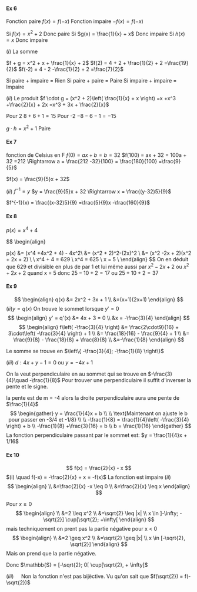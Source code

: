 #### Ex 6

Fonction paire $f(x) = f(-x)$
Fonction impaire $-f(x) = f(-x)$

Si $f(x) = x^2+2$ Donc paire
Si $g(x) = \frac{1}{x} + x$ Donc impaire
Si $h(x) = x$ Donc impaire




$(i)$ La somme

$f + g = x^2 + x + \frac{1}{x} + 2$
$f(2) = 4 + 2 + \frac{1}{2} + 2 =\frac{19}{2}$
$f(-2) = 4 - 2 -\frac{1}{2} + 2 =\frac{7}{2}$

Si paire + impaire = Rien
Si paire + paire = Paire
Si impaire + impaire = Impaire

$(ii)$ Le produit
$f \cdot g = (x^2 + 2)\left( \frac{1}{x} + x \right) =x +x^3 +\frac{2}{x} + 2x =x^3 + 3x + \frac{2}{x}$

Pour 2 $8 + 6 + 1 =15$
Pour -2 $-8 - 6 -1 = -15$

$g \cdot h = x^2 + 1$ Paire




#### Ex 7
fonction de Celsius en F
$f(0) = ax + b = b =32$
$f(100) = ax + 32 = 100a + 32 =212 \Rightarrow a = \frac{212 -32}{100} = \frac{180}{100} =\frac{9}{5}$

$f(x) = \frac{9}{5}x + 32$

$(ii)$
$f^{-1} = y$
$y = \frac{9}{5}x + 32 \Rightarrow x = \frac{(y-32)5}{9}$

$f^{-1}(x) = \frac{(x-32)5}{9} =\frac{5}{9}x -\frac{160}{9}$

#### Ex 8
$p(x)= x^4 + 4$

$$
\begin{align}

p(x) &= (x^4 +4x^2 + 4) - 4x^2\\
&= (x^2 + 2)^2-(2x)^2  \\
&=  (x^2 -2x + 2)(x^2 + 2x + 2) \\
 \\
x^4 + 4 = 629 \\
x^4 = 625 \\
x = 5 \\
\end{align}
$$
On en déduit que 629 et divisible en plus de par 1 et lui même aussi par
$x^2 -2x + 2$ ou $x^2 + 2x + 2$ quand x = 5 donc
$25 -10 + 2 =17$ ou $25 + 10 + 2 = 37$


#### Ex 9
$$
\begin{align}
q(x) &= 2x^2 + 3x + 1 \\
&=(x+1)(2x+1)
\end{align}
$$
$(ii) y =q(x)$
On trouve le sommet lorsque $y' = 0$
$$
\begin{align}
y' = q'(x) &= 4x + 3 = 0 \\
&x = -\frac{3}{4}
\end{align}
$$
$$
\begin{align}
f\left( -\frac{3}{4} \right) &= \frac{2\cdot9}{16} + 3\cdot\left( -\frac{3}{4} \right) + 1 \\
&= \frac{18}{16} - \frac{9}{4} + 1 \\
&= \frac{9}{8} - \frac{18}{8} + \frac{8}{8} \\
&=-\frac{1}{8}
\end{align}
$$

Le somme se trouve en $\left\{ -\frac{3}{4}; -\frac{1}{8} \right\}$

$(iii)$
$d : 4x + y -1 = 0$
ou
$y = -4x + 1$

On la veut perpendiculaire en au sommet qui se trouve en $-\frac{3}{4}\quad -\frac{1}{8}$
Pour trouver une perpendiculaire il suffit d'inverser la pente et le signe.

la pente est de m = -4
alors la droite perpendiculaire aura une pente de $\frac{1}{4}$
$$
\begin{gather}
y = \frac{1}{4}x + b \\ \\
\text{Maintenant on ajuste le b pour passer en -3/4 et -1/8} \\ \\
-\frac{1}{8} = \frac{1}{4}\left( -\frac{3}{4} \right) + b \\
-\frac{1}{8} +\frac{3}{16} = b \\
b = \frac{1}{16}
\end{gather}
$$
La fonction perpendiculaire passant par le sommet est:
$y = \frac{1}{4}x + 1/16$



#### Ex 10

$$
f(x) = \frac{2}{x} - x
$$
$(i) \quad f(-x) = -\frac{2}{x} + x = -f(x)$ La fonction est impaire
$(ii)$
$$
\begin{align} \\
&=\frac{2}{x} -x \leq 0 \\
&=\frac{2}{x} \leq x
\end{align}
$$

Pour $x \geq 0$ 
$$
\begin{align} \\
&=2 \leq x^2 \\
&=\sqrt{2} \leq |x| \\
x \in ]-\infty; -\sqrt{2}] \cup[\sqrt{2}; +\infty[
\end{align}
$$
mais techniquement on prent pas la partie négative
pour x < 0
$$
\begin{align} \\
&=2 \geq x^2 \\
&=\sqrt{2} \geq |x| \\
x \in [-\sqrt{2}, \sqrt{2}]
\end{align}
$$
Mais on prend que la partie négative.

Donc
$\mathbb{S} = [-\sqrt{2}; 0[ \cup[\sqrt{2}, + \infty[$

$(iii) \quad$ Non la fonction n'est pas bijèctive. Vu qu'on sait que $f(\sqrt{2}) = f(-\sqrt{2})$
